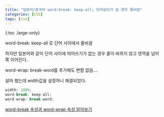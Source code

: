 ```yaml
---
title: "일본어/중국어 word-break: keep-all; 단어길이가 길 경우 줄바꿈"
categories: [CSS]
tags: [css]
---
```


{:toc .large-only}

word-break: keep-all 로 단어 사이에서 줄바꿈

하지만 일본어와 같이 단어 사이에 띄어쓰기가 없는 경우 줄이 바뀌지 않고 영역을 넘어 쭉 이어진다..

word-wrap: break-word를 추가해도 변함 없음....

설마 했는데 width값을 설정하니 해결되었다.

```js
width: 100%;
word-break: keep-all;
word-wrap: break-word;
```

[word-break 속성과 word-wrap 속성 알아보기](https://wit.nts-corp.com/2017/07/25/4675wit.nts-corp.com/2017/07/25/4675)
